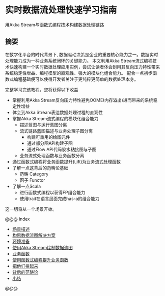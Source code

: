 # 实时数据流处理快速学习指南

用Akka Stream与函数式编程技术构建数据处理链路

## 摘要

在数字化平台的时代背景下, 数据驱动决策是企业的重要核心能力之一。数据实时处理能力成为一种业务系统闭环的关键能力。
本文利用Akka Stream流式编程技术快速构建一个实时数据处理应用实例，尝试让读者体会到用其反向压力特性带来系统稳定性增益、编程模型的直观性、强大的模块化组合能力。
配合一点初步函数式编程基础便可以使得开发者关注于更纯粹更简单的数据处理本身。

完整学习完该教程，您将获得以下收益

* 掌握利用Akka Stream反向压力特性避免OOME(内存溢出)进而带来的系统稳定性增益
* 体会到Akka Stream表达数据处理过程的直观性
* 掌握Akka Stream流式编程的模块化组合能力
   * 描述蓝图与运行蓝图分离
   * 流式链路蓝图描述与业务处理子图分离
     * 构建可重用的绘图元件
     * 通过部分图API构建子图
     * 通过Flow API代码胶水粘接图与子图
   * 业务流式处理函数与业务函数分离
* 通过函数式编程将业务函数提升(Lift)为业务流式处理函数
* 了解一点这背后的范畴论基础
   * 范畴 Category
   * 函子 Functor
* 了解一点Scala
   * 进行函数式编程以获得FP组合能力
   * 使用trait在语言层面完成has-a的组合能力

这一切将从一个场景开始。


@@@ index

* [场景描述](story/index.md)
* [构思数据流图解决方案](solution/index.md)
* [环境准备](env/index.md)
* [使用Akka Stream绘制数据流图](akka-stream/index.md)
* [业务函数](scala/index.md)
* [使用函数式编程提升业务函数](functional-programming/index.md)
* [把他们拼起来](combine/index.md)
* [背后的范畴论](category-theory/index.md)
* [小结](summary/index.md)

@@@